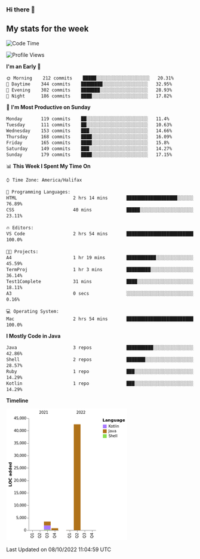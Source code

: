 ### Hi there 👋

## My stats for the week
<!--START_SECTION:waka-->
![Code Time](http://img.shields.io/badge/Code%20Time-404%20hrs%201%20min-blue)

![Profile Views](http://img.shields.io/badge/Profile%20Views-0-blue)

**I'm an Early 🐤** 

```text
🌞 Morning    212 commits    █████░░░░░░░░░░░░░░░░░░░░   20.31% 
🌆 Daytime    344 commits    ████████░░░░░░░░░░░░░░░░░   32.95% 
🌃 Evening    302 commits    ███████░░░░░░░░░░░░░░░░░░   28.93% 
🌙 Night      186 commits    ████░░░░░░░░░░░░░░░░░░░░░   17.82%

```
📅 **I'm Most Productive on Sunday** 

```text
Monday       119 commits    ██░░░░░░░░░░░░░░░░░░░░░░░   11.4% 
Tuesday      111 commits    ██░░░░░░░░░░░░░░░░░░░░░░░   10.63% 
Wednesday    153 commits    ███░░░░░░░░░░░░░░░░░░░░░░   14.66% 
Thursday     168 commits    ████░░░░░░░░░░░░░░░░░░░░░   16.09% 
Friday       165 commits    ████░░░░░░░░░░░░░░░░░░░░░   15.8% 
Saturday     149 commits    ███░░░░░░░░░░░░░░░░░░░░░░   14.27% 
Sunday       179 commits    ████░░░░░░░░░░░░░░░░░░░░░   17.15%

```


📊 **This Week I Spent My Time On** 

```text
⌚︎ Time Zone: America/Halifax

💬 Programming Languages: 
HTML                     2 hrs 14 mins       ███████████████████░░░░░░   76.89% 
CSS                      40 mins             █████░░░░░░░░░░░░░░░░░░░░   23.11%

🔥 Editors: 
VS Code                  2 hrs 54 mins       █████████████████████████   100.0%

🐱‍💻 Projects: 
A4                       1 hr 19 mins        ███████████░░░░░░░░░░░░░░   45.59% 
TermProj                 1 hr 3 mins         █████████░░░░░░░░░░░░░░░░   36.14% 
Test1Complete            31 mins             ████░░░░░░░░░░░░░░░░░░░░░   18.11% 
A3                       0 secs              ░░░░░░░░░░░░░░░░░░░░░░░░░   0.16%

💻 Operating System: 
Mac                      2 hrs 54 mins       █████████████████████████   100.0%

```

**I Mostly Code in Java** 

```text
Java                     3 repos             ██████████░░░░░░░░░░░░░░░   42.86% 
Shell                    2 repos             ███████░░░░░░░░░░░░░░░░░░   28.57% 
Ruby                     1 repo              ███░░░░░░░░░░░░░░░░░░░░░░   14.29% 
Kotlin                   1 repo              ███░░░░░░░░░░░░░░░░░░░░░░   14.29%

```


**Timeline**

![Chart not found](https://raw.githubusercontent.com/lyndseyy/lyndseyy/main/charts/bar_graph.png) 


 Last Updated on 08/10/2022 11:04:59 UTC
<!--END_SECTION:waka-->